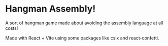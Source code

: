 # Hangman Assembly!

A sort of hangman game made about avoiding the assembly language at all costs!

Made with React + Vite using some packages like cslx and react-confetti.

